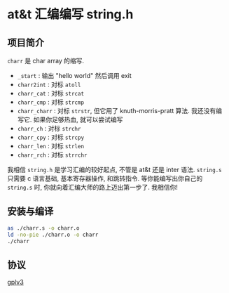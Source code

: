 # at&t 汇编编写 string.h

## 项目简介

`charr` 是 char array 的缩写.

- `_start` : 输出 "hello world" 然后调用 exit
- `charr2int` : 对标 `atoll`
- `charr_cat` : 对标 `strcat`
- `charr_cmp` : 对标 `strcmp`
- `charr_charr` : 对标 `strstr`, 但它用了 knuth-morris-pratt 算法. 我还没有编写它. 如果你足够热血, 就可以尝试编写
- `charr_ch` : 对标 `strchr`
- `charr_cpy` : 对标 `strcpy`
- `charr_len` : 对标 `strlen`
- `charr_rch` : 对标 `strrchr`

我相信 `string.h` 是学习汇编的较好起点, 不管是 at&t 还是 inter 语法. `string.s` 只需要 c 语言基础, 基本寄存器操作, 和跳转指令. 等你能编写出你自己的 `string.s` 时, 你就向着汇编大师的路上迈出第一步了. 我相信你!

## 安装与编译

```bash
as ./charr.s -o charr.o
ld -no-pie ./charr.o -o charr
./charr
```

## 协议

[gplv3](https://www.gnu.org/licenses/gpl-3.0.html)

